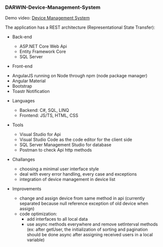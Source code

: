 ### DARWIN-Device-Management-System

Demo video: [Device Management System](https://www.youtube.com/watch?v=s-CMQloGCl8&list=PL6ntedEPd4LNxf9-jg7oqmyWHoSElMgAV&index=9)

The application has a REST architecture (Representational State Transfer):

- Back-end
  * ASP.NET Core Web Api
  * Entity Framework Core
  * SQL Server
 
 - Front-end
  * AngularJS running on Node through npm (node package manager)
  * Angular Material
  * Bootstrap
  * Toastr Notification
  
- Languages
  * Backend: C#, SQL, LINQ
  * Frontend: JS/TS, HTML, CSS
  
- Tools
  * Visual Studio for Api
  * Visual Studio Code as the code editor for the client side
  * SQL Server Management Studio for database
  * Postman to check Api http methods
  
- Challanges
  * choosing a minimal user interface style
  * deal with every error handling, every case and exceptions
  * integration of device management in device list
  
- Improvements
  *  change and assign device from same method in api (currently separated because null reference exception of old device when assign)
  *  code optimization: 
      *  add interfaces to all local data
      *  use async methods everywhere and remove setInterval methods (ex: after getUser, the initialization of sorting and pagination should be done async after assigning received users in a local variable)
